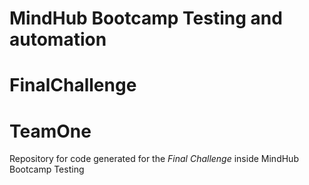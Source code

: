 # MindHub Bootcamp Testing and automation 
# FinalChallenge
# TeamOne
Repository for code generated for the *Final Challenge* inside MindHub Bootcamp Testing
